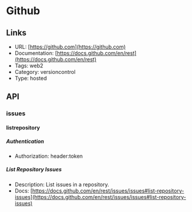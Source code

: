 # Github

## Links

* URL: [https://github.com](https://github.com)
* Documentation: [https://docs.github.com/en/rest](https://docs.github.com/en/rest)
* Tags: web2
* Category: versioncontrol
* Type: hosted

## API

### issues

#### listrepository

##### Authentication

* Authorization: header:token

##### List Repository Issues

* Description: List issues in a repository.
* Docs: [https://docs.github.com/en/rest/issues/issues#list-repository-issues](https://docs.github.com/en/rest/issues/issues#list-repository-issues)
